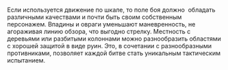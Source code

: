 Если используется движение по шкале, то поле боя должно  обладать различными качествами и почти быть своим собственным  персонажем. Впадины и овраги уменьшают маневренность, не  агораживая линию обзора, что выгодно стрелку. Местность с деревьями или разбитыми колоннами можно разнообразить областями с хорошей защитой в виде руин. Это, в сочетании с разнообразными противниками, позволяет каждой битве стать уникальным тактическим испытанием.